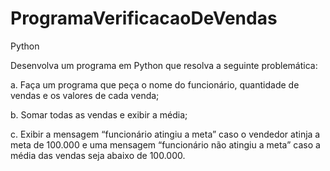 # ProgramaVerificacaoDeVendas
Python

Desenvolva
um programa em Python que resolva a seguinte problemática:


a. Faça um
programa que peça o nome do funcionário, quantidade de vendas e os valores de
cada venda;


b. Somar
todas as vendas e exibir a média;


c. Exibir a
mensagem “funcionário atingiu a meta” caso o vendedor atinja a meta de 100.000
e uma mensagem “funcionário não atingiu a meta” caso a média das vendas seja
abaixo de 100.000.
